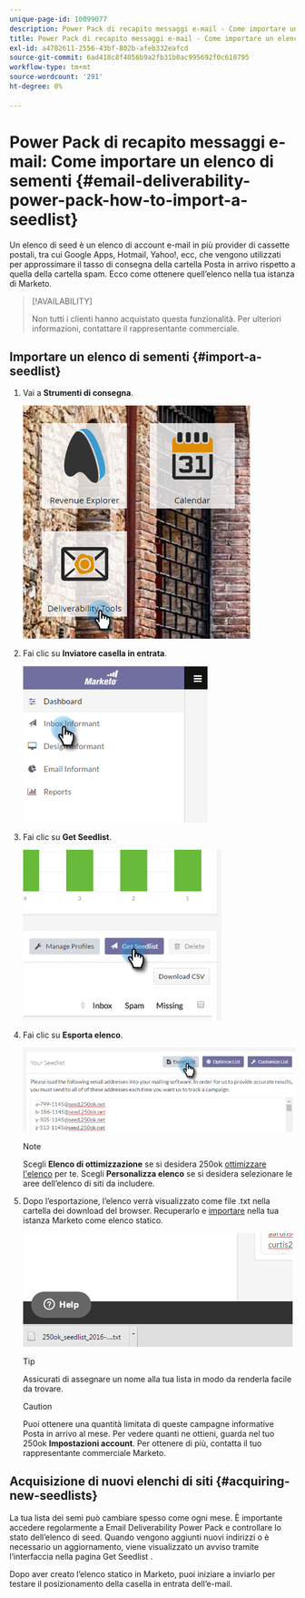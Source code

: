 ```yaml
---
unique-page-id: 10099077
description: Power Pack di recapito messaggi e-mail - Come importare una lista di distribuzione - Marketo Docs - Documentazione del prodotto
title: Power Pack di recapito messaggi e-mail - Come importare un elenco di messaggi
exl-id: a4782611-2556-43bf-802b-afeb332eafcd
source-git-commit: 6ad418c8f4056b9a2fb31b0ac995692f0c618795
workflow-type: tm+mt
source-wordcount: '291'
ht-degree: 0%

---
```


# Power Pack di recapito messaggi e-mail: Come importare un elenco di sementi {#email-deliverability-power-pack-how-to-import-a-seedlist}

Un elenco di seed è un elenco di account e-mail in più provider di cassette postali, tra cui Google Apps, Hotmail, Yahoo!, ecc, che vengono utilizzati per approssimare il tasso di consegna della cartella Posta in arrivo rispetto a quella della cartella spam. Ecco come ottenere quell’elenco nella tua istanza di Marketo.

>[!AVAILABILITY]
>
>Non tutti i clienti hanno acquistato questa funzionalità. Per ulteriori informazioni, contattare il rappresentante commerciale.

## Importare un elenco di sementi {#import-a-seedlist}

1. Vai a **Strumenti di consegna**.

   ![](assets/one-1.png)

1. Fai clic su **Inviatore casella in entrata**.

   ![](assets/two-1.png)

1. Fai clic su **Get Seedlist**.

   ![](assets/three-1.png)

1. Fai clic su **Esporta elenco**.

   ![](assets/four.png)

   >[!NOTE]
   >
   >Scegli **Elenco di ottimizzazione** se si desidera 250ok [ottimizzare l&#39;elenco](https://help.returnpath.com/hc/en-us/articles/360046746451-What-is-250ok-s-seedlist-optimizer-and-why-should-I-use-it-) per te. Scegli **Personalizza elenco** se si desidera selezionare le aree dell’elenco di siti da includere.

1. Dopo l’esportazione, l’elenco verrà visualizzato come file .txt nella cartella dei download del browser. Recuperarlo e [importare](/help/marketo/getting-started/quick-wins/import-a-list-of-people.md) nella tua istanza Marketo come elenco statico.

   ![](assets/five.png)

   >[!TIP]
   >
   >Assicurati di assegnare un nome alla tua lista in modo da renderla facile da trovare.

   >[!CAUTION]
   >
   >Puoi ottenere una quantità limitata di queste campagne informative Posta in arrivo al mese. Per vedere quanti ne ottieni, guarda nel tuo 250ok **Impostazioni account**. Per ottenere di più, contatta il tuo rappresentante commerciale Marketo.

## Acquisizione di nuovi elenchi di siti {#acquiring-new-seedlists}

La tua lista dei semi può cambiare spesso come ogni mese. È importante accedere regolarmente a Email Deliverability Power Pack e controllare lo stato dell’elenco di seed. Quando vengono aggiunti nuovi indirizzi o è necessario un aggiornamento, viene visualizzato un avviso tramite l’interfaccia nella pagina Get Seedlist .

Dopo aver creato l’elenco statico in Marketo, puoi iniziare a inviarlo per testare il posizionamento della casella in entrata dell’e-mail.
